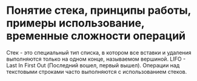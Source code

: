 # Понятие стека, принципы работы, примеры использование, временные сложности операций

Стек - это специальный тип списка, в котором все вставки и удаления выполняются только на одном конце, называемом вершиной. LIFO - Last In First Out (Последний вошел, первый вышел). 
Операции над текстовыми строками часто выполняются с использованием стеков.
